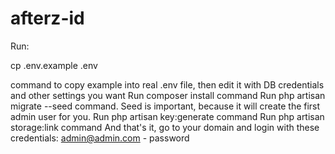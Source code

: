 # afterz-id
Run:

cp .env.example .env 

command to copy example into real .env file, then edit it with DB credentials and other settings you want
Run composer install command
Run php artisan migrate --seed command. Seed is important, because it will create the first admin user for you.
Run php artisan key:generate command
Run php artisan storage:link command
And that's it, go to your domain and login with these credentials: admin@admin.com - password
